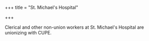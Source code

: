 +++
title = "St. Michael's Hospital"

+++

Clerical and other non-union workers at St. Michael's Hospital are unionizing with CUPE.
